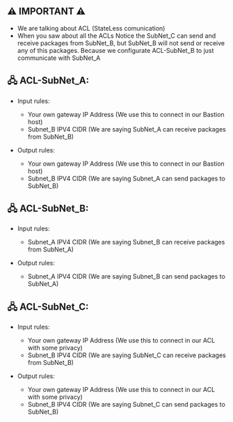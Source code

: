 ## ⚠️ IMPORTANT ⚠️
 - We are talking about ACL (StateLess comunication)
 - When you saw about all the ACLs Notice the SubNet_C can send and receive packages from SubNet_B, but SubNet_B will not send or receive any of this packages. Because we configurate ACL-SubNet_B to just communicate with SubNet_A



## 🖧 ACL-SubNet_A:

- Input rules:
    
    - Your own gateway IP Address (We use this to connect in our Bastion host)
    - Subnet_B IPV4 CIDR (We are saying SubNet_A can receive packages from SubNet_B)
    
- Output rules:
    
    - Your own gateway IP Address (We use this to connect in our Bastion host)
    - Subnet_B IPV4 CIDR (We are saying Subnet_A can send packages to SubNet_B)
   


## 🖧 ACL-SubNet_B:

- Input rules:
    
    - Subnet_A IPV4 CIDR (We are saying Subnet_B can receive packages from SubNet_A)
    
- Output rules:
    
    - Subnet_A IPV4 CIDR (We are saying Subnet_B can send packages to SubNet_A)



## 🖧 ACL-SubNet_C:

- Input rules:
    
    - Your own gateway IP Address (We use this to connect in our ACL with some privacy)
    - Subnet_B IPV4 CIDR (We are saying SubNet_C can receive packages from SubNet_B)

    
- Output rules:
    
    - Your own gateway IP Address (We use this to connect in our ACL with some privacy)
    - Subnet_B IPV4 CIDR (We are saying Subnet_C can send packages to SubNet_B)
    
